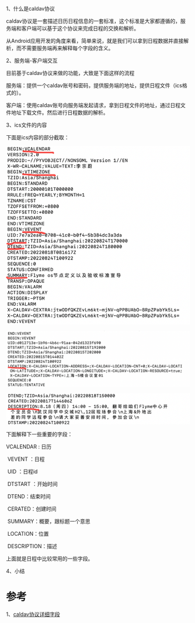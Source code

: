1、什么是caldav协议

caldav协议是一套描述日历日程信息的一套标准，这个标准是大家都遵循的，服务端和客户端可以基于这个协议来完成日程的交换和解析。

从Android应用开发的角度来看，简单来说，就是我们可以拿到日程数据并直接解析，而不需要服务端再来解释每个字段的含义。



2、服务端-客户端交互

目前基于caldav协议来做的功能，大致是下面这样的流程

服务端：提供一个caldav账号和密码，提供服务端的地址，提供日程文件（ics格式的）。

客户端：使用caldav账号向服务端发起请求，拿到日程文件的地址，通过日程文件地址下载文件。然后进行日程数据的解析。



3、ics文件的内容

下面是ics内容的部分截取：

![image-20220929195908765](images/日历caldav介绍/image-20220929195908765.png)

![image-20220929200643805](images/日历caldav介绍/image-20220929200643805.png)

![image-20220929200813529](images/日历caldav介绍/image-20220929200813529.png)

下面解释下一些重要的字段：

VCALENDAR : 日历

​	VEVENT ：日程

​		UID ：日程id

​		DTSTART ：开始时间

​		DTEND：结束时间

​		CERATED：创建时间

​		SUMMARY：概要，跟标题一个意思

​		LOCATION：位置

​		DESCRIPTION：描述

上面就是日程中比较常用的一些字段。



4、小结





# 参考

1、[caldav协议详细字段](https://blog.csdn.net/arv002/article/details/124713756)